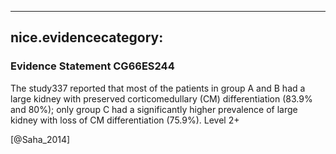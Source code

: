 
---
nice.evidencecategory: 
---

### Evidence Statement CG66ES244
The study337 reported that most of the patients in group A and B had a large kidney with
preserved corticomedullary (CM) differentiation (83.9% and 80%); only group C had a
significantly higher prevalence of large kidney with loss of CM differentiation (75.9%). Level 2+

[@Saha_2014]

